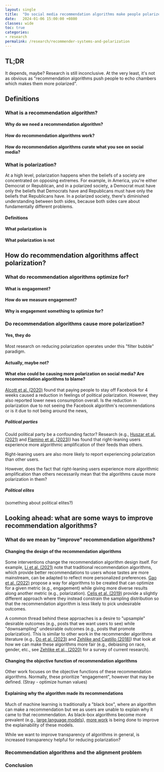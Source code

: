 ```yaml
---
layout: single
title:  "Do social media recommendation algorithms make people polarized?"
date:   2024-01-06 15:00:00 +0800
classes: wide
toc: true
categories:
- research
permalink: /research/recommender-systems-and-polarization
---
```


## TL;DR
It depends, maybe? Research is still inconclusive. At the very least, it's not as obvious as "recommendation algorithms push people to echo chambers which makes them more polarized".

## Definitions

### What is a recommendation algorithm?

#### Why do we need a recommendation algorithm?

#### How do recommendation algorithms work?

#### How do recommendation algorithms curate what you see on social media?

### What is polarization?
At a high level, polarization happens when the beliefs of a society are concentrated on opposing extremes. For example, in America, you're either Democrat or Republican, and in a polarized society, a Democrat must have only the beliefs that Democrats have and Republicans must have only the beliefs that Republicans have. In a polarized society, there's diminished understanding between both sides, because both sides care about fundamentally different problems.

#### Definitions

#### What polarization is

#### What polarization is not

## How do recommendation algorithms affect polarization?

### What do recommendation algorithms optimize for?

#### What is engagement?

#### How do we measure engagement?

#### Why is engagement something to optimize for?

### Do recommendation algorithms cause more polarization?

#### Yes, they do

Most research on reducing polarization operates under this "filter bubble" paradigm.

#### Actually, maybe not?


#### What else could be causing more polarization on social media? Are recommendation algorithms to blame?
[Alcott et al. (2020)](https://www.aeaweb.org/articles?id=10.1257%2Faer.20190658&utm_campaign=Johannes) found that paying people to stay off Facebook for 4 weeks caused a reduction in feelings of political polarization. However, they also reported lower news consumption overall. Is the reduction in polarization due to not seeing the Facebook algorithm's recommendations or is it due to not being around the news,

##### Political parties
Could political party be a confounding factor? Research (e.g., [Huszar et al. (2021)](https://www.pnas.org/doi/full/10.1073/pnas.2025334119) and [Flamino et al. (2023)](https://www.nature.com/articles/s41562-023-01550-8)) has found that right-leaning users experience more algorithmic amplification of their feeds than others.

Right-leaning users are also more likely to report experiencing polarization than other users.

However, does the fact that right-leaning users experience more algorithmic amplification than others necessarily mean that the algorithms cause more polarization in them?

##### Political elites
(something about political elites?)


## Looking ahead: what are some ways to improve recommendation algorithms?

### What do we mean by "improve" recommendation algorithms?

#### Changing the design of the recommendation algorithms
Some interventions change the recommendation algorithm design itself. For example, [Li et al. (2021)](https://dl.acm.org/doi/10.1145/3437963.3441769) note that traditional recommendation algorithms, which provide better recommendations to users whose tastes are more mainstream, can be adapted to reflect more personalized preferences. [Gao et al. (2022)](https://dl.acm.org/doi/10.1145/3477495.3531890) propose a way for algorithms to be created that can optimize for a given metric (e.g., engagement) while giving more diverse results along another metric (e.g., polarization). [Celis et al. (2019)](https://www.cs.yale.edu/homes/vishnoi/Polarization.pdf) provide a slightly different approach where they instead constrain the sampling distribution so that the recommendation algorithm is less likely to pick undesirable outcomes. 

A common thread behind these approaches is a desire to "upsample" desirable outcomes (e.g., posts that we want users to see) while "downsampling" undesirable outcomes (e.g., posts that promote polarization). This is similar to other work in the recommender algorithms literature (e.g., [Do et al. (2023)](https://arxiv.org/pdf/2210.09957.pdf) and [Zehlike and Castillo (2018)](https://arxiv.org/abs/1805.08716)) that look at how we can make these algorithms more fair (e.g., debiasing on race, gender, etc., see [Zehlike et al., (2020)](https://arxiv.org/pdf/2103.14000.pdf) for a survey of current research). 

#### Changing the objective function of recommendation algorithms
Other work focuses on the objective functions of these recommendation algorithms. Normally, these prioritize "engagement", however that may be defined.
(Stray - optimize human values)

#### Explaining why the algorithm made its recommendations
Much of machine learning is traditionally a "black box", where an algorithm can make a recommendation but we as users are unable to explain why it came to that recommendation. As black-box algorithms become more prevalent (e.g., [large language models](https://arxiv.org/abs/2310.00603)), [more work](https://orca.cardiff.ac.uk/id/eprint/152361/1/3561048.pdf) is being done to improve the explainability of these models.

While we want to improve transparency of algorithms in general, is increased transparency helpful for reducing polarization? 

### Recommendation algorithms and the alignment problem

### Conclusion
